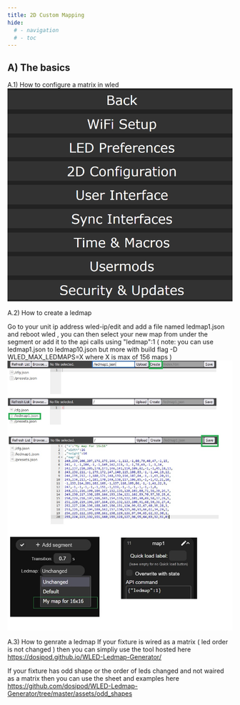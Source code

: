 ```yaml
---
title: 2D Custom Mapping
hide:
  # - navigation
  # - toc
---
```


## A) The basics 
A.1) How to configure a matrix in wled 
![Example How to configure a matrix in wled](../assets/images/content/mapping/how_to_configure_a_matrix.gif)

A.2) How to create a ledmap 

Go to your unit ip address  wled-ip/edit and add a file named ledmap1.json  and reboot wled , you can then select your new map from under the segment or add
it to the api calls using "ledmap":1  ( note: you can use ledmap1.json to  ledmap10.json but more with build flag  -D WLED_MAX_LEDMAPS=X  where X is max of 156 maps )
![Example How to create a ledmap in wled](../assets/images/content/mapping/how_to_create_ledmap.jpg)


A.3) How to genrate a ledmap 
If your fixture is wired as a matrix ( led order is not changed ) then you can simpliy use the tool hosted here 
https://dosipod.github.io/WLED-Ledmap-Generator/

If your fixture has odd shape or the order of leds changed and not waired as a matrix then you can use the  sheet and examples  here 
https://github.com/dosipod/WLED-Ledmap-Generator/tree/master/assets/odd_shapes


